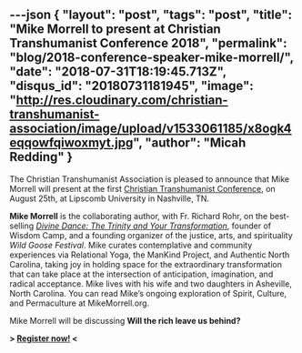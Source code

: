 ---json
{
	"layout": "post",
	"tags": "post",
    "title": "Mike Morrell to present at Christian Transhumanist Conference 2018",
    "permalink": "blog/2018-conference-speaker-mike-morrell/",
    "date": "2018-07-31T18:19:45.713Z",
    "disqus_id": "20180731181945",
    "image":  "http://res.cloudinary.com/christian-transhumanist-association/image/upload/v1533061185/x8ogk4eqqowfqiwoxmyt.jpg",
    "author": "Micah Redding"
}
---
The Christian Transhumanist Association is pleased to announce that Mike Morrell will present at the first [Christian Transhumanist Conference](https://www.christiantranshumanism.org/conference-tickets), on August 25th, at Lipscomb University in Nashville, TN.

**Mike Morrell** is the collaborating author, with Fr. Richard Rohr, on the best-selling *[Divine Dance: The Trinity and Your Transformation](https://smile.amazon.com/Divine-Dance-Trinity-Your-Transformation-ebook/dp/B01KW5LRKY/ref=as_li_ss_tl?ie=UTF8&qid=1533060958&sr=8-1&keywords=Divine+Dance:+The+Trinity+and+Your+Transformation&linkCode=ll1&tag=micahredding-20&linkId=bdb5c0c5888084e3e6c15073125f7855&language=en_US)*, founder of Wisdom Camp, and a founding organizer of the justice, arts, and spirituality *Wild Goose Festival*. Mike curates contemplative and community experiences via Relational Yoga, the ManKind Project, and Authentic North Carolina, taking joy in holding space for the extraordinary transformation that can take place at the intersection of anticipation, imagination, and radical acceptance. Mike lives with his wife and two daughters in Asheville, North Carolina. You can read Mike’s ongoing exploration of Spirit, Culture, and Permaculture at MikeMorrell.org.

Mike Morrell will be discussing **Will the rich leave us behind?**

**> [Register now!](https://www.christiantranshumanism.org/conference-tickets) <**
